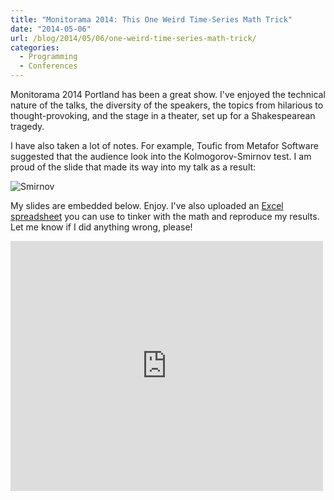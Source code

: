 ```yaml
---
title: "Monitorama 2014: This One Weird Time-Series Math Trick"
date: "2014-05-06"
url: /blog/2014/05/06/one-weird-time-series-math-trick/
categories:
  - Programming
  - Conferences
---
```


Monitorama 2014 Portland has been a great show. I've enjoyed the technical
nature of the talks, the diversity of the speakers, the topics from hilarious to
thought-provoking, and the stage in a theater, set up for a Shakespearean
tragedy.

I have also taken a lot of notes. For example, Toufic from Metafor Software
suggested that the audience look into the Kolmogorov-Smirnov test. I am proud of
the slide that made its way into my talk as a result:

![Smirnov](/media/2014/05/smirnov.jpg)

My slides are embedded below. Enjoy. I've also uploaded an [Excel spreadsheet][1] you
can use to tinker with the math and reproduce my results. Let me know if I did
anything wrong, please!

<iframe src="https://app.box.com/embed_widget/hnd0llg8tzut/s/o60h3cxbp5fa1u5jw1pu?view=list&sort=name&direction=ASC&theme=blue" width="500" height="400" frameborder="0" allowfullscreen webkitallowfullscreen mozallowfullscreen oallowfullscreen msallowfullscreen></iframe>

[1]: /media/2014/05/time-series-tricks.xlsx
